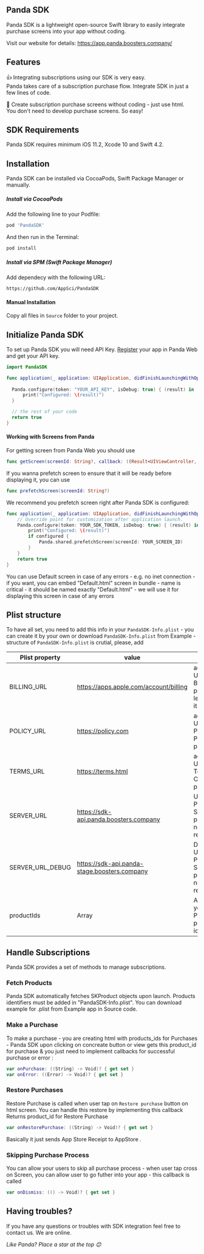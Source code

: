 
## Panda SDK

Panda SDK is a lightweight open-source Swift library to easily integrate purchase screens into your app without coding.

Visit our website for details: https://app.panda.boosters.company/

## Features

👍 Integrating subscriptions using our SDK is very easy.<br/>Panda takes care of a subscription purchase flow. Integrate SDK in just a few lines of code.

🎨 Create subscription purchase screens without coding - just use html.<br/>You don't need to develop purchase screens. So easy!

## SDK Requirements

Panda SDK requires minimum iOS 11.2, Xcode 10 and Swift 4.2. 

## Installation

Panda SDK can be installed via CocoaPods, Swift Package Manager or manually.

##### Install via CocoaPods

Add the following line to your Podfile:

```ruby
pod 'PandaSDK'
```

And then run in the Terminal:

```ruby
pod install
```
##### Install via SPM (Swift Package Manager)

Add dependecy with the following URL:

```
https://github.com/AppSci/PandaSDK
```

#### Manual Installation

Copy all files in `Source` folder to your project.

## Initialize Panda SDK

To set up Panda SDK you will need API Key. [Register](https://app.panda.boosters.company/) your app in Panda Web and get your API key.

```swift
import PandaSDK

func application(_ application: UIApplication, didFinishLaunchingWithOptions launchOptions: [UIApplication.LaunchOptionsKey: Any]?) -> Bool {
	
  Panda.configure(token: "YOUR_API_KEY", isDebug: true) { (result) in
      print("Configured: \(result)")
  }

  // the rest of your code
  return true
}

```

#### Working with Screens from Panda
For getting screen from Panda Web you should use 

```swift
func getScreen(screenId: String?, callback: ((Result<UIViewController, Error>) -> Void)?)
```

If you wanna prefetch screen to ensure that it will be ready before displaying it, you can use 

```swift
func prefetchScreen(screenId: String?)
```

We recommend you prefetch screen right after Panda SDK is configured:

```swift
func application(_ application: UIApplication, didFinishLaunchingWithOptions launchOptions: [UIApplication.LaunchOptionsKey: Any]?) -> Bool {
    // Override point for customization after application launch.
    Panda.configure(token: YOUR_SDK_TOKEN, isDebug: true) { (result) in
        print("Configured: \(result)")
        if configured {
            Panda.shared.prefetchScreen(screenId: YOUR_SCREEN_ID)
        }
    }
    return true
}
```

You can use Default screen in case of any errors - e.g. no inet connection - if you want, you can embed "Default.html" screen in bundle - name is critical  - it should be named exactly "Default.html" - we will use it for displaying this screen in case of any errors


## Plist structure

To have all set, you need to add this info in your `PandaSDK-Info.plist` - you can create it by your own or download  `PandaSDK-Info.plist` from Example - structure of `PandaSDK-Info.plist` is crutial, please, add 

| Plist property   | value                                        |                                                    |
|------------------|----------------------------------------------|----------------------------------------------------|
| BILLING_URL      | https://apps.apple.com/account/billing       | add your URL for Billing page or leave it as it is |
| POLICY_URL       | https://policy.com                           | add your URL for Policy & Privacy page             |
| TERMS_URL        | https://terms.html                           | add your URL for Terms & Conditions page           |
| SERVER_URL       | https://sdk-api.panda.boosters.company       | URL of Panda Server - please, do not remove         |
| SERVER_URL_DEBUG | https://sdk-api.panda-stage.boosters.company | Debug URL of Panda Server - please, do not remove   |
| productIds       | Array                                        | Array of your Purchase product ids                 |


## Handle Subscriptions

Panda SDK provides a set of methods to manage subscriptions. 

### Fetch Products

Panda SDK automatically fetches SKProduct objects upon launch. Products identifiers must be added in "PandaSDK-Info.plist". You can download example for .plist from Example app in Source code.

### Make a Purchase

To make a purchase - you are creating html with products_ids for Purchases - Panda SDK upon clicking on concreate button or view gets this product_id for purchase & you just need to implement callbacks for successful purchase or error :

```swift
var onPurchase: ((String) -> Void)? { get set }
var onError: ((Error) -> Void)? { get set }
```

### Restore Purchases

 Restore Purchase is called when user tap on `Restore purchase` button on html screen. You can handle this restore by implementing this callback
 Returns product_id for Restore Purchase

```swift
var onRestorePurchase: ((String) -> Void)? { get set }
```

Basically it just sends App Store Receipt to AppStore .

### Skipping Purchase Process
You can allow your users to skip all purchase process - when user tap cross on Screen, you can allow user to go futher into your app - this callback is called 

```swift
var onDismiss: (() -> Void)? { get set }
```

## Having troubles?

If you have any questions or troubles with SDK integration feel free to contact us. We are online.

*Like Panda? Place a star at the top 😊*
